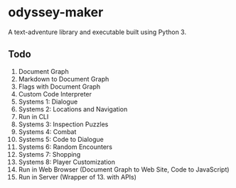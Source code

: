 # odyssey-maker
A text-adventure library and executable built using Python 3.

## Todo
1. Document Graph
2. Markdown to Document Graph
4. Flags with Document Graph
3. Custom Code Interpreter
4. Systems 1: Dialogue
5. Systems 2: Locations and Navigation
6. Run in CLI
7. Systems 3: Inspection Puzzles
8. Systems 4: Combat
9. Systems 5: Code to Dialogue
10. Systems 6: Random Encounters
11. Systems 7: Shopping
12. Systems 8: Player Customization
13. Run in Web Browser (Document Graph to Web Site, Code to JavaScript)
14. Run in Server (Wrapper of 13. with APIs)
